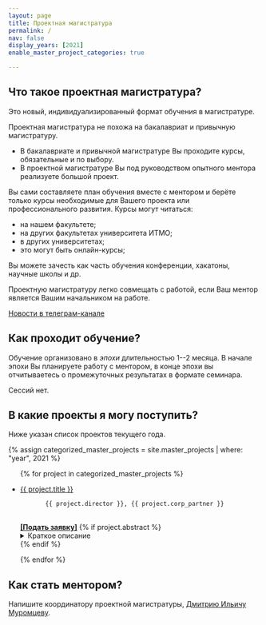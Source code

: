 ```yaml
---
layout: page
title: Проектная магистратура
permalink: /
nav: false
display_years: [2021]
enable_master_project_categories: true

---
```



## Что такое проектная магистратура?

Это новый, индивидуализированный формат обучения в магистратуре. 

Проектная магистратура не похожа на бакалавриат и привычную магистратуру. 

- В бакалавриате и привычной магистратуре Вы проходите курсы, обязательные и по выбору.
- В проектной магистратуре Вы под руководством опытного ментора реализуете большой проект. 

Вы сами составляете план обучения вместе с ментором и берёте только курсы необходимые для Вашего проекта или профессионального развития. 
Курсы могут читаться:

- на нашем факультете;
- на других факультетах университета ИТМО;
- в других университетах;
- это могут быть онлайн-курсы;

Вы можете зачесть как часть обучения конференции, хакатоны, научные школы и др.

Проектную магистратуру легко совмещать с работой, если Ваш ментор является Вашим начальником на работе.

[Новости в телеграм-канале](https://t.me/joinchat/6teCXCefCsZiNWMy)

## Как проходит обучение?


Обучение организовано в *эпохи* длительностью 1--2 месяца. В начале эпохи Вы
планируете работу с ментором, в конце эпохи вы отчитываетесь о промежуточных
результатах в формате семинара.

Сессий нет. 

## В какие проекты я могу поступить?

Ниже указан список проектов текущего года.

<div class="projects">
      {% assign categorized_master_projects = site.master_projects | where: "year", 2021 %}
        <ul>
          {% for project in categorized_master_projects %}
           <li> 
<p><a href="
           {% if project.external_url %}
           {{ project.external_url }}
           {% else %}
           {{ project.url }}
           {% endif %}
           "> {{ project.title }} </a> <br/>
           
           {{ project.director }}, {{ project.corp_partner }} 
<br/>

<a href="https://docs.google.com/forms/d/e/1FAIpQLScW6sl6FlzkGNSAG1z65UfKXzvOrKkaw-EvXLEvVyR6NErTnQ/viewform?usp=pp_url&entry.2019952408=%D0%94%D0%B0%D1%8E+%D1%81%D0%BE%D0%B3%D0%BB%D0%B0%D1%81%D0%B8%D0%B5+%D0%BD%D0%B0+%D0%BE%D0%B1%D1%80%D0%B0%D0%B1%D0%BE%D1%82%D0%BA%D1%83+%D0%BF%D0%B5%D1%80%D1%81%D0%BE%D0%BD%D0%B0%D0%BB%D1%8C%D0%BD%D1%8B%D1%85+%D0%B4%D0%B0%D0%BD%D0%BD%D1%8B%D1%85+%D0%BF%D0%BE+%D1%84%D0%BE%D1%80%D0%BC%D0%B5+https://itmo-cse.github.io/assets/pdf/consent.pdf&entry.1960136597={{ project.title }}">
<b>[Подать заявку]</b></a>
           {% if project.abstract %}
      <details>
         <summary>Краткое описание</summary>
        {{ project.abstract }} 
         </details>
           {% endif %}

</p>
           </li>
          {% endfor %}
          </ul>


</div>

<!--
## Как подать заявку?

Отправьте заявку через [эту форму](https://forms.gle/QUMb2WqoMyLEEBBZ6) и мы свяжемся с Вами.
-->


## Как стать ментором?

Напишите координатору проектной магистратуры, [Дмитрию Ильичу Муромцеву]({{site.url}}/staff_members/mouromtsev).
